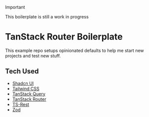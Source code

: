 > [!IMPORTANT]
> This boilerplate is still a work in progress

# TanStack Router Boilerplate

This example repo setups opinionated defaults to help me start new projects and test new stuff.

## Tech Used

- [Shadcn UI](https://ui.shadcn.com/)
- [Tailwind CSS](https://tailwindcss.com/)
- [TanStack Query](https://tanstack.com/query/latest)
- [TanStack Router](https://tanstack.com/router/latest)
- [TS-Rest](https://ts-rest.com/)
- [Zod](https://zod.dev/)
